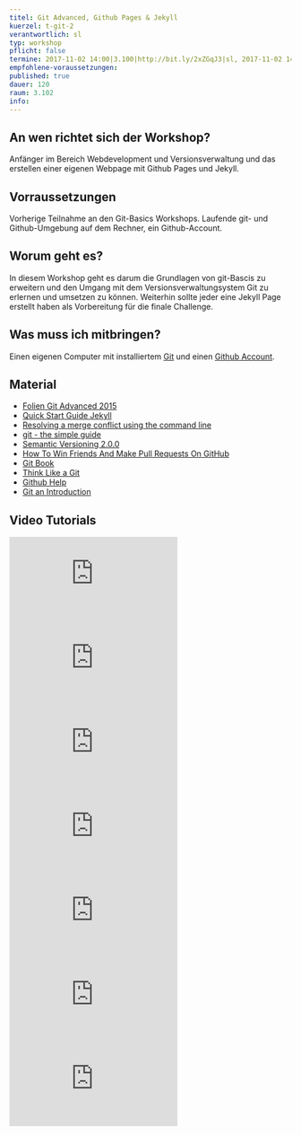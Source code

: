 ```yaml
---
titel: Git Advanced, Github Pages & Jekyll
kuerzel: t-git-2
verantwortlich: sl
typ: workshop
pflicht: false
termine: 2017-11-02 14:00|3.100|http://bit.ly/2xZGqJ3|sl, 2017-11-02 14:00|3.217||jk, 2017-11-09 16:00|3.217||mk, 2017-11-09 11:00|3.217||mk
empfohlene-voraussetzungen:
published: true
dauer: 120
raum: 3.102
info: 
---
```


## An wen richtet sich der Workshop?

Anfänger im Bereich Webdevelopment und Versionsverwaltung und das erstellen einer eigenen Webpage mit Github Pages und Jekyll.

## Vorraussetzungen

Vorherige Teilnahme an den Git-Basics Workshops. Laufende git- und Github-Umgebung auf dem Rechner, ein Github-Account.

## Worum geht es?

In diesem Workshop geht es darum die Grundlagen von git-Bascis zu erweitern und den Umgang mit dem Versionsverwaltungsystem Git zu erlernen und umsetzen zu können. Weiterhin sollte jeder eine Jekyll Page erstellt haben als Vorbereitung für die finale Challenge.

## Was muss ich mitbringen?

Einen eigenen Computer mit installiertem [Git](https://git-scm.com/) und einen [Github Account](https://github.com/).

## Material
- [Folien Git Advanced 2015](../../slides/git-advanced/index.html)
- [Quick Start Guide Jekyll](https://jekyllrb.com/docs/quickstart/)
- [Resolving a merge conflict using the command line
](https://help.github.com/articles/resolving-a-merge-conflict-using-the-command-line/)
- [git - the simple guide](http://rogerdudler.github.io/git-guide/)
- [Semantic Versioning 2.0.0](http://semver.org/)
- [How To Win Friends And Make Pull Requests On GitHub](http://readwrite.com/2014/07/02/github-pull-request-etiquette/)
- [Git Book](https://git-scm.com/book/en/v2)
- [Think Like a Git](http://think-like-a-git.net/)
- [Github Help](https://help.github.com/)
- [Git an Introduction](https://gitirc.eu/)

## Video Tutorials

<div class="js-video [vimeo, widescreen]">
<iframe src="https://player.vimeo.com/video/41027679" frameborder="0" webkitallowfullscreen mozallowfullscreen allowfullscreen></iframe>
</div>
<div class="js-video [vimeo, widescreen]">
<iframe src="https://player.vimeo.com/video/41381741" frameborder="0" webkitallowfullscreen mozallowfullscreen allowfullscreen></iframe>
</div>
<div class="js-video [vimeo, widescreen]">
<iframe src="https://player.vimeo.com/video/41493906" frameborder="0" webkitallowfullscreen mozallowfullscreen allowfullscreen></iframe>
</div>
<div class="js-video [vimeo, widescreen]">
<iframe src="https://player.vimeo.com/video/41516942" frameborder="0" webkitallowfullscreen mozallowfullscreen allowfullscreen></iframe>
</div>
<div class="js-video [vimeo, widescreen]">
<iframe src="https://www.youtube.com/embed/Ao1beK2rEIY" frameborder="0" gesture="media" allowfullscreen></iframe>
</div>
<div class="js-video [vimeo, widescreen]">
<iframe src="https://www.youtube.com/embed/3iO4jxTtGbw" frameborder="0" gesture="media" allowfullscreen></iframe>
</div>
<div class="js-video [vimeo, widescreen]">
<iframe src="https://www.youtube.com/embed/nN6QuNqmAwk" frameborder="0" allowfullscreen></iframe>
</div>